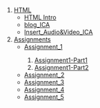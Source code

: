 
<ol>
    <li>
        <a href="/Class_Notes/HTML/">HTML</a>
        <ul>
            <li><a href="/Class_Notes/HTML/html_intro_index.html">HTML Intro</a></li>
            <li><a href="/Class_Notes/HTML/blog.html">blog_ICA</a></li>
            <li><a href="/Class_Notes/HTML/DisplayAudio&Video.html">Insert_Audio&Video_ICA</a></li>
        </ul>
    </li>
    <li>
        <a href="/Assignments/">Assignments</a>
        <ul>
            <li><a href="/Assignments/Assignment_1/">Assignment_1</a></li>
                <ol>
                    <li><a href="/Assignments/Assignment_1/Assignment1-Part1/Assignment1-Part1.html/">Assignment1-Part1</a></li>
                    <li><a href="/Assignments/Assignment_1/Assignment1-Part2/Assignment1-Part2.html">Assignment1-Part2</a></li>
                </ol>
            <li><a href="/Assignments/Assignment_2/">Assignment_2</a></li>
            <li><a href="/Assignments/Assignment_3/">Assignment_3</a></li>
            <li><a href="/Assignments/Assignment_4/">Assignment_4</a></li>
            <li><a href="/Assignments/Assignment_5/">Assignment_5</a></li>
        </ul>
    </li>
</ol>

    
